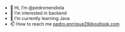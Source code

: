 - 👋 Hi, I’m @pedromendiola
- 👀 I’m interested in backend
- 🌱 I’m currently learning Java
- 📫 How to reach me pedro.enrrique29@outlook.com

<!---
pedromendiola/pedromendiola is a ✨ special ✨ repository because its `README.md` (this file) appears on your GitHub profile.
You can click the Preview link to take a look at your changes.
--->
